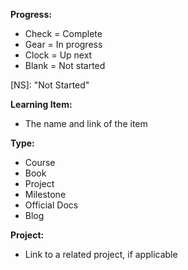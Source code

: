 **Progress:**
- Check = Complete
- Gear = In progress
- Clock = Up next
- Blank = Not started

[OK]: {{site.baseurl}}/assets/images/icons/check-circle-outline.svg "Complete"
[IP]: {{site.baseurl}}/assets/images/icons/cog.svg "In progress"
[UN]: {{site.baseurl}}/assets/images/icons/update.svg "Up next"
[NS]: "Not Started"

**Learning Item:**
- The name and link of the item

**Type:**
- Course
- Book
- Project
- Milestone
- Official Docs
- Blog

**Project:**
- Link to a related project, if applicable

